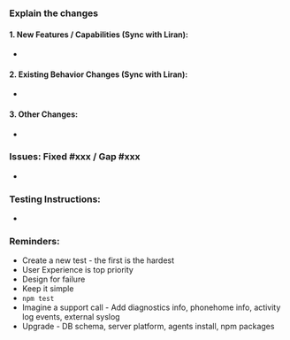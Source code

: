 ### Explain the changes
#### 1. New Features / Capabilities (Sync with Liran):
- 

#### 2. Existing Behavior Changes (Sync with Liran):
-

#### 3. Other Changes:
-

### Issues: Fixed #xxx / Gap #xxx
- 

### Testing Instructions:
-

### Reminders:
- Create a new test - the first is the hardest
- User Experience is top priority
- Design for failure
- Keep it simple
- `npm test`
- Imagine a support call - Add diagnostics info, phonehome info, activity log events, external syslog
- Upgrade - DB schema, server platform, agents install, npm packages
